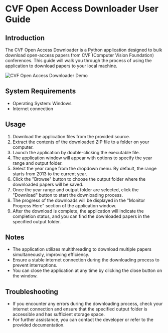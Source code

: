 # CVF Open Access Downloader User Guide

## Introduction
The CVF Open Access Downloader is a Python application designed to bulk download open-access papers from CVF (Computer Vision Foundation) conferences. This guide will walk you through the process of using the application to download papers to your local machine.

![CVF Open Access Downloader Demo](cvf_scapper.gif)

## System Requirements
- Operating System: Windows
- Internet connection

## Usage
1. Download the application files from the provided source.
2. Extract the contents of the downloaded ZIP file to a folder on your computer.
3. Launch the application by double-clicking the executable file.
4. The application window will appear with options to specify the year range and output folder.
5. Select the year range from the dropdown menu. By default, the range starts from 2013 to the current year.
6. Click the "Browse" button to choose the output folder where the downloaded papers will be saved.
7. Once the year range and output folder are selected, click the "Download" button to start the downloading process.
8. The progress of the downloads will be displayed in the "Monitor Progress Here" section of the application window.
9. After the download is complete, the application will indicate the completion status, and you can find the downloaded papers in the specified output folder.

## Notes
- The application utilizes multithreading to download multiple papers simultaneously, improving efficiency.
- Ensure a stable internet connection during the downloading process to prevent interruptions.
- You can close the application at any time by clicking the close button on the window.

## Troubleshooting
- If you encounter any errors during the downloading process, check your internet connection and ensure that the specified output folder is accessible and has sufficient storage space.
- For further assistance, you can contact the developer or refer to the provided documentation.

